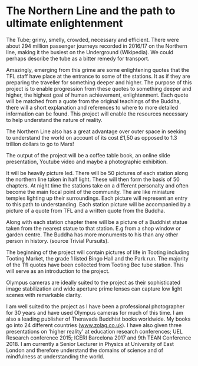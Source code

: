 # The Northern Line and the path to ultimate enlightenment

The Tube; grimy, smelly, crowded, necessary and efficient. There were about 294 million passenger journeys recorded in 2016/17 on the Northern line, making it the busiest on the Underground (Wikipedia). We could perhaps describe the tube as a bitter remedy for transport.

Amazingly, emerging from this grime are some enlightening quotes that the TFL staff have place at the entrance to some of the stations. It as if they are preparing the traveller for something deeper and higher. The purpose of this project is to enable progression from these quotes to something deeper and higher, the highest goal of human achievement, enlightenment. Each quote will be matched from a quote from the original teachings of the Buddha, there will a short explanation and references  to where to more detailed information can be found. This project will enable the resources necessary to help understand the nature of reality. 

The Northern Line also has a great advantage over outer space in seeking to understand the world on account of its cost £1,50 as opposed to 1.3 trillion dollars  to go to Mars!

The output of the project will be a coffee table book, an online slide presentation, Youtube video and maybe a photographic exhibition. 

It will be heavily picture led. There will be 50 pictures of each station along the northern line taken in half light. These will then form the basis of 50 chapters. At night time the stations take on a different personalty and often become the main focal point of the community. The are like miniature temples lighting up their surroundings. Each picture will represent an entry to this path to understanding. Each station picture will be accompanied by a picture of a quote from TFL and a written quote from the Buddha.

Along with each station chapter there will be a picture of a Buddhist statue taken from the nearest statue to that station. E.g from a shop window or garden centre. The Buddha has more monuments to his than any other person in history. (source Trivial Pursuits).

The beginning of the project will contain pictures of life in Tooting including Tooting Market, the grade 1 listed Bingo Hall and the Park run. The majority of the Tfl quotes have been collected from Tooting Bec tube station. This will serve as an introduction to the project.

Olympus cameras are ideally suited to the project as their sophisticated image stabilization and wide aperture prime lenses can capture low light scenes with remarkable clarity.

I am well suited to the project as I have been a professional photographer for 30 years and have used Olympus cameras for much of this time. I am also a leading publisher of Theravada Buddhist books worldwide. My books go into 24 different countries (www.zolag.co.uk). 
I have also given three presentations on 'higher reality' at education research conferences; UEL Research conference 2015; ICERI Barcelona 2017 and 9th TEAN Conference 2018. I am currently a Senior Lecturer in Physics at University of East London and therefore understand the domains of science and of mindfulness at understanding the world.
